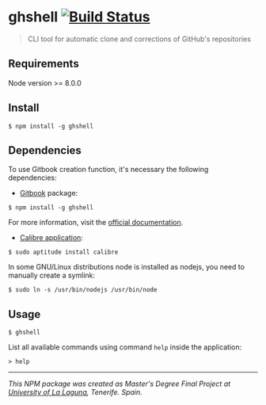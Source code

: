 # ghshell [![Build Status](https://travis-ci.org/ULL-ESIT-GRADOII-TFG/ghshell.svg?branch=master)](https://travis-ci.org/ULL-ESIT-GRADOII-TFG/ghshell)

> CLI tool for automatic clone and corrections of GitHub's repositories


## Requirements

Node version >= 8.0.0


## Install

```
$ npm install -g ghshell
```

## Dependencies

To use Gitbook creation function, it's necessary the following dependencies:

* [Gitbook](https://www.gitbook.com) package: 

```
$ npm install -g ghshell
``` 

For more information, visit the [official documentation](https://github.com/GitbookIO/gitbook/blob/master/docs/setup.md).


* [Calibre application](https://calibre-ebook.com/download):

```
$ sudo aptitude install calibre
```

In some GNU/Linux distributions node is installed as nodejs, you need to manually create a symlink:

```
$ sudo ln -s /usr/bin/nodejs /usr/bin/node
```

## Usage

```
$ ghshell
```

List all available commands using command ``help`` inside the application:

```
> help
```



***

_This NPM package was created as Master's Degree Final Project at [University of La Laguna](https://www.ull.es/), Tenerife. Spain._
